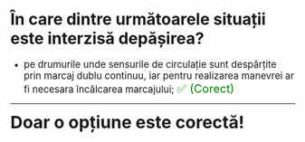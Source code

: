 # În care dintre următoarele situații este interzisă depășirea?

- <span style="font-size: larger;">pe drumurile unde sensurile de circulație sunt despărțite prin marcaj dublu continuu, iar pentru realizarea manevrei ar fi necesara încălcarea marcajului; <span style="color: green; font-size: larger;">✅ (Corect)</span></span>

---

<span style="font-size: 30px; font-weight: bold;">**Doar o opțiune este corectă!**</span>